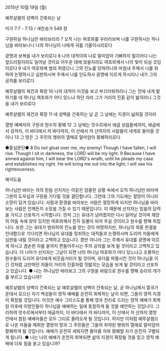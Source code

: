 2015년 10월 19일 (월)

예루살렘의 성벽이 건축되는 날



미가 7:7 - 7:13 / 새찬송가 549 장


구원하실 하나님만 바라보리라
7 오직 나는 여호와를 우러러보며 나를 구원하시는 하나님을 바라보나니 나의 하나님이 나에게 귀를 기울이시리로다 

광명과 보복을 내가 보리로다
8 나의 대적이여 나로 말미암아 기뻐하지 말지어다 나는 엎드러질지라도 일어날 것이요 어두운 데에 앉을지라도 여호와께서 나의 빛이 되실 것임이로다 
9 내가 여호와께 범죄 하였으니 그의 진노를 당하려니와 마침내 주께서 나를 위하여 논쟁하시고 심판하시며 주께서 나를 인도하사 광명에 이르게 하시리니 내가 그의 공의를 보리로다 

예루살렘의 재건과 확장
10 나의 대적이 이것을 보고 부끄러워하리니 그는 전에 내게 말하기를 네 하나님 여호와가 어디 있느냐 하던 자라 그가 거리의 진흙 같이 밟히리니 그것을 내가 보리로다

예루살렘의 재건과 확장
11 네 성벽을 건축하는 날 곧 그 날에는 지경이 넓혀질 것이라 

열방 예배자의 구원과 원수의 황폐
12 그 날에는 앗수르에서 애굽 성읍들에까지, 애굽에서 강까지, 이 바다에서 저 바다까지, 이 산에서 저 산까지의 사람들이 네게로 돌아올 것이나 13 그 땅은 그 주민의 행위의 열매로 말미암아 황폐하리로다

●중심문단● 8 Do not gloat over me, my enemy! Though I have fallen, I will rise. Though I sit in darkness, the LORD will be my light. 
9 Because I have sinned against him, I will bear the LORD's wrath, until he pleads my case and establishes my right. He will bring me out into the light; I will see his righteousness.

해석도움





하나님만 바라는 자의 믿음 
선지자는 이같은 암울한 상황 속에서 오직 하나님만 바라며 그분의 도우심과 구원을 기다릴 것을 결단합니다. 그런데 그의 기도에는 절망이 아니라 소망이 담겨 있습니다. 사람과 환경을 바라보는 사람은 절망하게 되지만 하나님을 바라보는 사람은 언제든지 소망을 가질 수 있기 때문입니다. 이 때문에 선지자는 믿음의 담력을 가지고 선포하기 시작합니다. 먼저 그는 유대가 넘어졌지만 다시 일어날 것이며 재앙의 어둠 속에 앉아 있지만 여호와께서 친히 등불이 되어 주실 것이라고 원수를 향해 외칩니다. 또한 그는 유대가 범죄하여 진노를 받는 것이 마땅하지만, 하나님의 최종 판결을 인내함으로 기다리면 하나님이 유대를 정죄하는 대적들과 논쟁하시며 도리어 저들에게 심판을 내릴 것이라고 고백하고 있습니다. 뿐만 아니라 그는 주께서 유대를 광명에 이르게 하시고 겸손한 자를 끝까지 편들어주시는 주의 공의를 보게 될 것이라고 고백하고 있습니다. 더 나아가 선지자는 그날이 되면 너의 하나님 여호와가 어디 있느냐고 조롱하는 원수들이 도리어 유다에게 비웃음거리가 될 것이며, 유다를 파멸시킨 것이 하나님을 이긴 것처럼 교만하던 저들이 거리의 진흙처럼 짓밟히는 모습을 보게 될 것이라고 선포하고 있습니다. 
● 나는 하나님만 바라보고 그의 구원을 바람으로 원수를 향해 승리의 개가를 부르고 있습니까?   

예루살렘의 성벽이 건축되는 날
예루살렘의 성벽이 건축되는 날, 곧 하나님께서 열국가운데서 모으신 자기 백성들이 영적 예배를 온전히 회복하는 날이 되면, 그들의 영적 지경이 확장될 것입니다. 이것은 예수 그리스도를 통해 영과 진리로 드리는 영적 예배가 회복된 이후에 이방인들이 하나님을 예배하는 일에 동참하게 될 것을 예언하는 것입니다. 그리하여 앗수르에서부터 애굽까지, 이 바다에서 저 바다까지, 이 산에서 저 산까지 열방 안에서 참된 예배자들은 모두 그리로 몰려오게 될 것입니다. 하지만 이처럼 예루살렘으로 나온 자들을 제외한 열방의 땅과 그 주민들은 그들의 죄악된 행위의 열매로 말미암아 황폐하게 될 것입니다. 예배가 온전히 세워지면 돌아올 자와 황폐할 자가 온전히 구별되게 됩니다. 
● 나는 나의 예배가 온전히 회복되면 삶의 지경이 확장될 것을 믿고 영적 예배에 더욱 힘을 쏟고 있습니까?